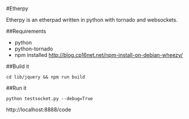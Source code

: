 #Etherpy

Etherpy is an etherpad written in python with tornado and websockets.

##Requirements
* python
* python-tornado
* npm installed http://blog.cp16net.net/npm-install-on-debian-wheezy/

##Build it

    cd lib/jquery && npm run build

##Run it

    python testsocket.py --debug=True

http://localhost:8888/code
